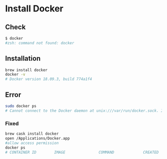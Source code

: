 # Install Docker

## Check

```bash
$ docker
#zsh: command not found: docker
```

## Installation

```bash
brew install docker
docker -v
# Docker version 18.09.3, build 774a1f4
```

## Error

```bash
sudo docker ps
# Cannot connect to the Docker daemon at unix:///var/run/docker.sock. Is the docker daemon running?
```

### Fixed

```bash
brew cask install docker
open /Applications/Docker.app
#allow access permission
docker ps
# CONTAINER ID        IMAGE               COMMAND             CREATED             STATUS              PORTS               NAMES
```
